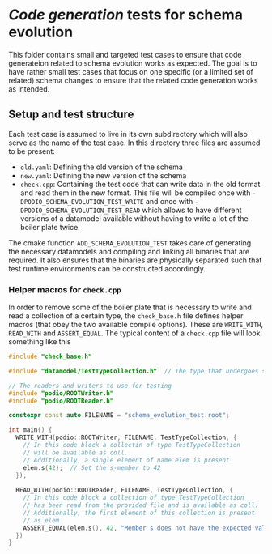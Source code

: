 # *Code generation* tests for schema evolution

This folder contains small and targeted test cases to ensure that code
generateion related to schema evolution works as expected. The goal is to have
rather small test cases that focus on one specific (or a limited set of related)
schema changes to ensure that the related code generation works as intended.

## Setup and test structure
Each test case is assumed to live in its own subdirectory which will also serve
as the name of the test case. In this directory three files are assumed to be
present:
- `old.yaml`: Defining the old version of the schema
- `new.yaml`: Defining the new version of the schema
- `check.cpp`: Containing the test code that can write data in the old format
  and read them in the new format. This file will be compiled once with
  `-DPODIO_SCHEMA_EVOLUTION_TEST_WRITE` and once with
  `-DPODIO_SCHEMA_EVOLUTION_TEST_READ` which allows to have different versions
  of a datamodel available without having to write a lot of the boiler plate
  twice. 

The cmake function `ADD_SCHEMA_EVOLUTION_TEST` takes care of generating the
necessary datamodels and compiling and linking all binaries that are required.
It also ensures that the binaries are physically separated such that test
runtime environments can be constructed accordingly.
  
### Helper macros for `check.cpp`
In order to remove some of the boiler plate that is necessary to write and read
a collection of a certain type, the `check_base.h` file defines helper macros
(that obey the two available compile options). These are `WRITE_WITH`,
`READ_WITH` and `ASSERT_EQUAL`. The typical content of a `check.cpp` file will
look something like this

```cpp
#include "check_base.h"

#include "datamodel/TestTypeCollection.h"  // The type that undergoes schema evolution

// The readers and writers to use for testing
#include "podio/ROOTWriter.h"
#include "podio/ROOTReader.h"

constexpr const auto FILENAME = "schema_evolution_test.root";

int main() {
  WRITE_WITH(podio::ROOTWriter, FILENAME, TestTypeCollection, {
    // In this code block a collectin of type TestTypeCollection 
    // will be available as coll.
    // Additionally, a single element of name elem is present
    elem.s(42);  // Set the s-member to 42
  });
  
  READ_WITH(podio::ROOTReader, FILENAME, TestTypeCollection, {
    // In this code block a collection of type TestTypeCollection
    // has been read from the provided file and is available as coll.
    // Additionally, the first element of this collection is present
    // as elem
    ASSERT_EQUAL(elem.s(), 42, "Member s does not have the expected value"); 
  })
}
```
